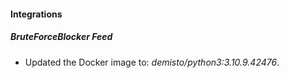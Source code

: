 #### Integrations
##### BruteForceBlocker Feed
- Updated the Docker image to: *demisto/python3:3.10.9.42476*.
